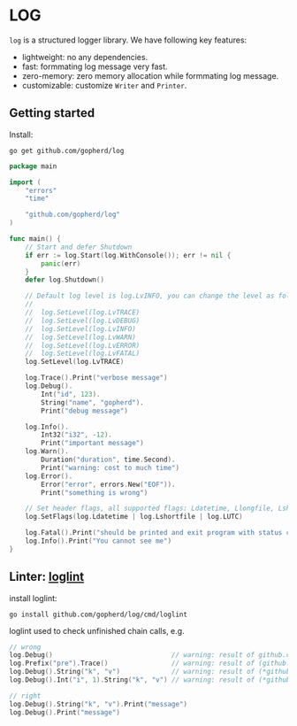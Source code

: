 LOG
===

`log` is a structured logger library. We have following key features:

+ lightweight: no any dependencies.
+ fast: formmating log message very fast.
+ zero-memory: zero memory allocation while formmating log message.
+ customizable: customize `Writer` and `Printer`.

Getting started
---------------

Install:

```
go get github.com/gopherd/log
```

```go
package main

import (
	"errors"
	"time"

	"github.com/gopherd/log"
)

func main() {
	// Start and defer Shutdown
	if err := log.Start(log.WithConsole()); err != nil {
		panic(err)
	}
	defer log.Shutdown()

	// Default log level is log.LvINFO, you can change the level as following:
	//
	//	log.SetLevel(log.LvTRACE)
	// 	log.SetLevel(log.LvDEBUG)
	// 	log.SetLevel(log.LvINFO)
	// 	log.SetLevel(log.LvWARN)
	// 	log.SetLevel(log.LvERROR)
	// 	log.SetLevel(log.LvFATAL)
	log.SetLevel(log.LvTRACE)

	log.Trace().Print("verbose message")
	log.Debug().
		Int("id", 123).
		String("name", "gopherd").
		Print("debug message")

	log.Info().
		Int32("i32", -12).
		Print("important message")
	log.Warn().
		Duration("duration", time.Second).
		Print("warning: cost to much time")
	log.Error().
		Error("error", errors.New("EOF")).
		Print("something is wrong")

	// Set header flags, all supported flags: Ldatetime, Llongfile, Lshortfile, LUTC
	log.SetFlags(log.Ldatetime | log.Lshortfile | log.LUTC)

	log.Fatal().Print("should be printed and exit program with status code 1")
	log.Info().Print("You cannot see me")
}
```

## Linter: [loglint](https://github.com/gopherd/log/tree/main/cmd/loglint)

install loglint:

```
go install github.com/gopherd/log/cmd/loglint
```

loglint used to check unfinished chain calls, e.g.

```go
// wrong
log.Debug()                              // warning: result of github.com/gopherd/log.Debug call not used
log.Prefix("pre").Trace()                // warning: result of (github.com/gopherd/log.Prefix).Trace call not used
log.Debug().String("k", "v")             // warning: result of (*github.com/gopherd/log.Fields).String call not used
log.Debug().Int("i", 1).String("k", "v") // warning: result of (*github.com/gopherd/log.Fields).String call not used

// right
log.Debug().String("k", "v").Print("message")
log.Debug().Print("message")
```

